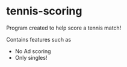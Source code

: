 # tennis-scoring
Program created to help score a tennis match!

Contains features such as
- No Ad scoring
- Only singles!
